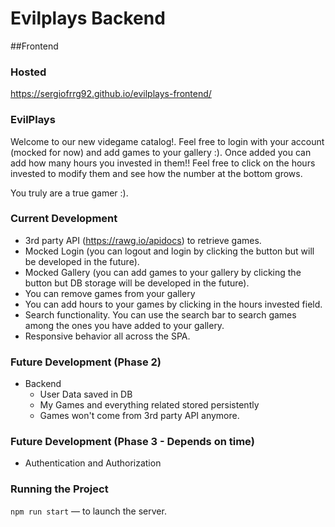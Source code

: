 # Evilplays Backend

##Frontend

### Hosted 

https://sergiofrrg92.github.io/evilplays-frontend/
  
### EvilPlays

Welcome to our new videgame catalog!. Feel free to login with your account (mocked for now) and add games to your gallery :). Once added you can add how many hours you invested in them!! Feel free to click on the hours invested to modify them and see how the number at the bottom grows.

You truly are a true gamer :).

### Current Development

- 3rd party API (https://rawg.io/apidocs) to retrieve games.
- Mocked Login (you can logout and login by clicking the button but will be developed in the future).
- Mocked Gallery (you can add games to your gallery by clicking the button but DB storage will be developed in the future).
- You can remove games from your gallery
- You can add hours to your games by clicking in the hours invested field.
- Search functionality. You can use the search bar to search games among the ones you have added to your gallery.
- Responsive behavior all across the SPA.

### Future Development (Phase 2)

- Backend
  - User Data saved in DB
  - My Games and everything related stored persistently
  - Games won't come from 3rd party API anymore.

### Future Development (Phase 3 - Depends on time)

 - Authentication and Authorization


### Running the Project  
  
`npm run start` — to launch the server.  
  



